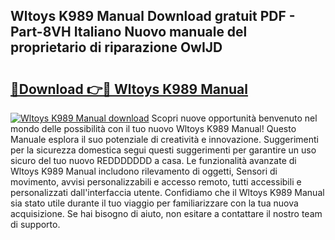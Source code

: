 ## Wltoys K989 Manual Download gratuit PDF - Part-8VH Italiano Nuovo manuale del proprietario di riparazione OwIJD

# <h2><a href="http://df97ye.blite.top/?on=Wltoys+K989+Manual">🔗Download 👉🔴 Wltoys K989 Manual</a></h2>

[![Wltoys K989 Manual download](https://i.imgur.com/lujVjoI.png)](http://df97ye.blite.top/?on=Wltoys+K989+Manual)
Scopri nuove opportunità benvenuto nel mondo delle possibilità con il tuo nuovo Wltoys K989 Manual! Questo Manuale esplora il suo potenziale di creatività e innovazione. Suggerimenti per la sicurezza domestica segui questi suggerimenti per garantire un uso sicuro del tuo nuovo REDDDDDDD a casa. Le funzionalità avanzate di Wltoys K989 Manual includono rilevamento di oggetti, Sensori di movimento, avvisi personalizzabili e accesso remoto, tutti accessibili e personalizzati dall'interfaccia utente. Confidiamo che il Wltoys K989 Manual sia stato utile durante il tuo viaggio per familiarizzare con la tua nuova acquisizione. Se hai bisogno di aiuto, non esitare a contattare il nostro team di supporto.
